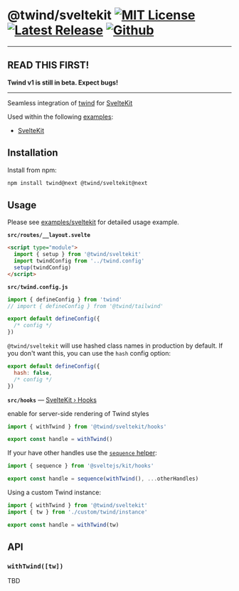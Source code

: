 # @twind/sveltekit [![MIT License](https://flat.badgen.net/github/license/tw-in-js/twind)](https://github.com/tw-in-js/twind/blob/next/LICENSE) [![Latest Release](https://flat.badgen.net/npm/v/@twind/sveltekit/next?icon=npm&label&cache=10800&color=blue)](https://www.npmjs.com/package/@twind/sveltekit) [![Github](https://flat.badgen.net/badge/icon/tw-in-js%2Ftwind%23sveltekit?icon=github&label)](https://github.com/tw-in-js/twind/tree/next/packages/sveltekit)

---

## READ THIS FIRST!

**Twind v1 is still in beta. Expect bugs!**

---

Seamless integration of [twind](https://www.npmjs.com/package/twind) for [SvelteKit](https://kit.svelte.dev)

Used within the following [examples](https://github.com/tw-in-js/twind/tree/next/examples):

- [SvelteKit](https://github.com/tw-in-js/twind/tree/next/examples/sveltekit)

## Installation

Install from npm:

```sh
npm install twind@next @twind/sveltekit@next
```

## Usage

Please see [examples/sveltekit](https://github.com/tw-in-js/twind/tree/next/examples/sveltekit) for detailed usage example.

**`src/routes/__layout.svelte`**

```html
<script type="module">
  import { setup } from '@twind/sveltekit'
  import twindConfig from '../twind.config'
  setup(twindConfig)
</script>
```

**`src/twind.config.js`**

```js
import { defineConfig } from 'twind'
// import { defineConfig } from '@twind/tailwind'

export default defineConfig({
  /* config */
})
```

`@twind/sveltekit` will use hashed class names in production by default. If you don't want this, you can use the `hash` config option:

```js
export default defineConfig({
  hash: false,
  /* config */
})
```

**`src/hooks`** — [SvelteKit › Hooks](https://kit.svelte.dev/docs#hooks)

enable for server-side rendering of Twind styles

```js
import { withTwind } from '@twind/sveltekit/hooks'

export const handle = withTwind()
```

If your have other handles use the [`sequence` helper](https://kit.svelte.dev/docs#modules-sveltejs-kit-hooks):

```js
import { sequence } from '@sveltejs/kit/hooks'

export const handle = sequence(withTwind(), ...otherHandles)
```

Using a custom Twind instance:

```js
import { withTwind } from '@twind/sveltekit'
import { tw } from './custom/twind/instance'

export const handle = withTwind(tw)
```

## API

### `withTwind([tw])`

TBD
